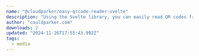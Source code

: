 ```yaml
---
name: "@cloudparker/easy-qrcode-reader-svelte"
description: "Using the Svelte library, you can easily read QR codes from a webcam or mobile camera while maintaining control over camera operations. This method relies on the CDN version of the jsQR.js library for QR code decoding. Alternatively, you can provide the U"
author: "couldparker.com"
downloads: 2
updated: "2024-11-26T17:55:43.992Z"
tags: 
  - media
---
```

